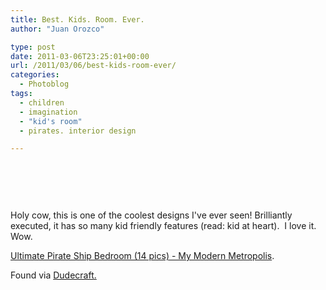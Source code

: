 ```yaml
---
title: Best. Kids. Room. Ever.
author: "Juan Orozco" 

type: post
date: 2011-03-06T23:25:01+00:00
url: /2011/03/06/best-kids-room-ever/
categories:
  - Photoblog
tags:
  - children
  - imagination
  - "kid's room"
  - pirates. interior design

---
```

&nbsp;

<p style="text-align:center;">
  <a href="http://www.mymodernmet.com/profiles/blogs/ultimate-pirate-ship-bedroom"><img src='http://juanthedesigner.files.wordpress.com/2011/03/pirateshipbedroom3.jpg?w=580' alt='' data-recalc-dims="1" /></a>
</p>

&nbsp;

Holy cow, this is one of the coolest designs I've ever seen! Brilliantly executed, it has so many kid friendly features (read: kid at heart).  I love it. Wow.

[Ultimate Pirate Ship Bedroom (14 pics) - My Modern Metropolis][1].

Found via [Dudecraft.][2]

 [1]: http://www.mymodernmet.com/profiles/blogs/ultimate-pirate-ship-bedroom
 [2]: http://www.dudecraft.com/2011/03/pirate-bedroom.html